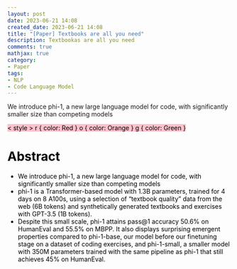 ```yaml
---
layout: post
date: 2023-06-21 14:08
created_date: 2023-06-21 14:08
title: "[Paper] Textbooks are all you need"
description: Textbookas are all you need
comments: true
mathjax: true
category:
- Paper
tags:
- NLP
- Code Language Model
---
```


We introduce phi-1, a new large language model for code, with significantly smaller size than competing models
<!-- More -->

<mark style='background-color:pink'>
< style >
r { color: Red }
o { color: Orange }
g { color: Green }
</style>

# Abstract
- We introduce phi-1, a new large language model for code, with <r>significantly smaller size</r> than competing models
- <r>phi-1 is a Transformer-based model with 1.3B parameters, trained for 4 days on 8 A100s, using a selection of “textbook quality” data from the web (6B tokens)</r> and synthetically generated textbooks and exercises with GPT-3.5 (1B tokens). 
- Despite this small scale, phi-1 attains pass@1 accuracy 50.6% on HumanEval and 55.5% on MBPP. It also displays surprising emergent properties compared to phi-1-base, our model before our finetuning stage on a dataset of coding exercises, and phi-1-small, a smaller model with 350M parameters trained with the same pipeline as phi-1 that still achieves 45% on HumanEval.
